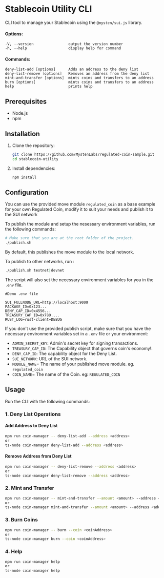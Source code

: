 
# Stablecoin Utility CLI

CLI tool to manage your Stablecoin using the `@mysten/sui.js` library.

#### Options:
```shell
-V, --version                output the version number
-h, --help                   display help for command
````

#### Commands:
```
deny-list-add [options]      Adds an address to the deny list
deny-list-remove [options]   Removes an address from the deny list
mint-and-transfer [options]  mints coins and transfers to an address
burn [options]               mints coins and transfers to an address
help                         prints help
```


## Prerequisites

- Node.js
- npm


## Installation

1. Clone the repository:

   ```bash
   git clone https://github.com/MystenLabs/regulated-coin-sample.git
   cd stablecoin-utility
   ```

2. Install dependencies:

   ```bash
   npm install
   ```

## Configuration


You can use the provided move module `regulated_coin` as a base example for your own Regulated Coin, modify it to suit your needs and publish it to the SUI network

To publish the module and setup the nesessary environment variables, run the following commands:

```bash
# Make sure that you are at the root folder of the project.
./publish.sh
```

By default, this publishes the move module to the local network.

To publish to other networks, run :

```bash
./publish.sh testnet|devnet
````

The script will also set the necessary environment variables for you in the `.env` file.

```shell
#Demo .env file

SUI_FULLNODE_URL=http://localhost:9000
PACKAGE_ID=0x123...
DENY_CAP_ID=0x4556...
TREASURY_CAP_ID=0x789....
RUST_LOG=rust-client=DEBUG
```

If you don't use the provided publish script, make sure that you have the necessary environment variables set in a `.env` file or your environment:

- `ADMIN_SECRET_KEY`: Admin's secret key for signing transactions.
- `TREASURY_CAP_ID`: The Capability object that governs coin's economy!.
- `DENY_CAP_ID`: The capability object for the Deny List.
- `SUI_NETWORK`: URL of the SUI network.
- `MODULE_NAME`= The name of your published move module. eg. `regulated_coin`
- `COIN_NAME`= The name of the Coin. eg: `REGULATED_COIN`

## Usage

Run the CLI with the following commands:

### 1. Deny List Operations

#### Add Address to Deny List

```bash
npm run coin-manager -- deny-list-add --address <address>
or 
ts-node coin-manager deny-list-add --address <address>
```


#### Remove Address from Deny List

```bash
npm run coin-manager -- deny-list-remove --address <address> 
or
ts-node coin-manager deny-list-remove --address <address>
```

### 2. Mint and Transfer

```bash
npm run coin-manager -- mint-and-transfer --amount <amount> --address <address>
or 
ts-node coin-manager mint-and-transfer --amount <amount> --address <address>
```

### 3. Burn Coins

```bash
npm run coin-manager -- burn --coin <coinAddress>
or 
ts-node coin-manager burn --coin <coinAddress>
```

### 4. Help

```bash
npm run coin-manager help
or 
ts-node coin-manager help
```
